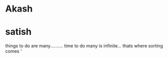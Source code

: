 # Akash

# satish
things to do are many.......... time to do many is infinite... thats where sorting comes
'
